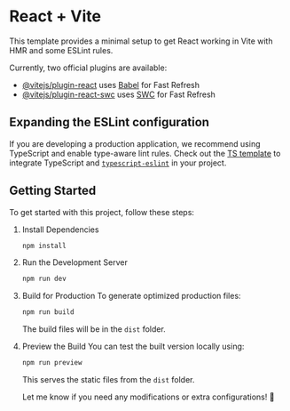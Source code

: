 # React + Vite

This template provides a minimal setup to get React working in Vite with HMR and some ESLint rules.

Currently, two official plugins are available:

- [@vitejs/plugin-react](https://github.com/vitejs/vite-plugin-react/blob/main/packages/plugin-react/README.md) uses [Babel](https://babeljs.io/) for Fast Refresh
- [@vitejs/plugin-react-swc](https://github.com/vitejs/vite-plugin-react-swc) uses [SWC](https://swc.rs/) for Fast Refresh

## Expanding the ESLint configuration

If you are developing a production application, we recommend using TypeScript and enable type-aware lint rules. Check out the [TS template](https://github.com/vitejs/vite/tree/main/packages/create-vite/template-react-ts) to integrate TypeScript and [`typescript-eslint`](https://typescript-eslint.io) in your project.
## Getting Started

To get started with this project, follow these steps:

1. Install Dependencies
    ```sh
    npm install
    ```

2. Run the Development Server
    ```sh
    npm run dev
    ```

3. Build for Production
    To generate optimized production files:

    ```sh
    npm run build
    ```
    The build files will be in the `dist` folder.

4. Preview the Build
    You can test the built version locally using:

    ```sh
    npm run preview
    ```
    This serves the static files from the `dist` folder.

    Let me know if you need any modifications or extra configurations! 🚀
